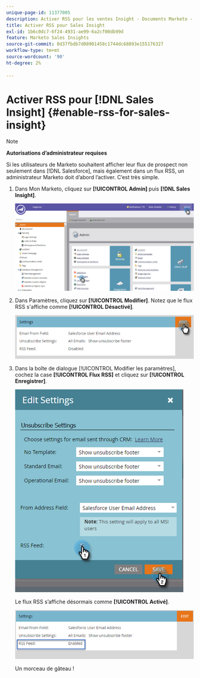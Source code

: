 ```yaml
---
unique-page-id: 11377005
description: Activer RSS pour les ventes Insight - Documents Marketo - Documentation du produit
title: Activer RSS pour Sales Insight
exl-id: 1b6c0dc7-6f24-4931-ae99-6a2cf00db99d
feature: Marketo Sales Insights
source-git-commit: 0d37fbdb7d08901458c1744dc68893e155176327
workflow-type: tm+mt
source-wordcount: '90'
ht-degree: 2%

---
```


# Activer RSS pour [!DNL Sales Insight] {#enable-rss-for-sales-insight}

>[!NOTE]
>
>**Autorisations d’administrateur requises**

Si les utilisateurs de Marketo souhaitent afficher leur flux de prospect non seulement dans [!DNL Salesforce], mais également dans un flux RSS, un administrateur Marketo doit d’abord l’activer. C’est très simple.

1. Dans Mon Marketo, cliquez sur **[!UICONTROL Admin]** puis **[!DNL Sales Insight]**.

   ![](assets/set-up-rss-1-hands.png)

1. Dans Paramètres, cliquez sur **[!UICONTROL Modifier]**. Notez que le flux RSS s&#39;affiche comme **[!UICONTROL Désactivé]**.

   ![](assets/rss-settings-tab.png)

1. Dans la boîte de dialogue [!UICONTROL Modifier les paramètres], cochez la case **[!UICONTROL Flux RSS]** et cliquez sur **[!UICONTROL Enregistrer]**.

   ![](assets/rss-edit-settings-2-hands.png)

   Le flux RSS s’affiche désormais comme **[!UICONTROL Activé]**.

   ![](assets/rss-final-box.png)

   Un morceau de gâteau !
